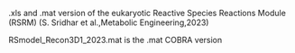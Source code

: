 .xls and .mat version of the eukaryotic Reactive Species Reactions Module (RSRM) (S. Sridhar et al.,Metabolic Engineering,2023)

RSmodel_Recon3D1_2023.mat is the .mat COBRA version
